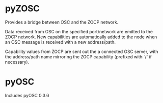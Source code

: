 pyZOSC
======

Provides a bridge between OSC and the ZOCP network.

Data received from OSC on the specified port/network are emitted 
to the ZOCP network. New capabilities are automatically added to 
the node when an OSC message is received with a new address/path. 

Capability values from ZOCP are sent out the a connected OSC
server, with the address/path name mirroring the ZOCP capability
(prefixed with ´/' if necessary).

pyOSC
=====

Includes pyOSC 0.3.6
